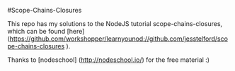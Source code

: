 #Scope-Chains-Closures

This repo has my solutions to the NodeJS tutorial scope-chains-closures, 
which can be found [here] (https://github.com/workshopper/learnyounod://github.com/jesstelford/scope-chains-closures ).

Thanks to [nodeschool] (http://nodeschool.io/) for the free material :)

